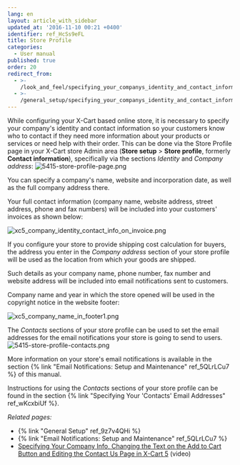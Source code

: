 ```yaml
---
lang: en
layout: article_with_sidebar
updated_at: '2016-11-10 00:21 +0400'
identifier: ref_HcSs9eFL
title: Store Profile
categories:
  - User manual
published: true
order: 20
redirect_from:
  - >-
    /look_and_feel/specifying_your_companys_identity_and_contact_information.html
  - >-
    /general_setup/specifying_your_companys_identity_and_contact_information.html
---
```

While configuring your X-Cart based online store, it is necessary to specify your company's identity and contact information so your customers know who to contact if they need more information about your products or services or need help with their order. This can be done via the Store Profile page in your X-Cart store Admin area (**Store setup** > **Store profile**, formerly **Contact information**), specifically via the sections _Identity_ and _Company address_:
![5415-store-profile-page.png]({{site.baseurl}}/attachments/ref_HcSs9eFL/5415-store-profile-page.png)

You can specify a company's name, website and incorporation date, as well as the full company address there. 

Your full contact information (company name, website address, street address, phone and fax numbers) will be included into your customers' invoices as shown below:  

![xc5_company_identity_contact_info_on_invoice.png]({{site.baseurl}}/attachments/ref_HcSs9eFL/xc5_company_identity_contact_info_on_invoice.png)

If you configure your store to provide shipping cost calculation for buyers, the address you enter in the _Company address_ section of your store profile will be used as the location from which your goods are shipped.

Such details as your company name, phone number, fax number and website address will be included into email notifications sent to customers.

Company name and year in which the store opened will be used in the copyright notice in the website footer:

![xc5_company_name_in_footer1.png]({{site.baseurl}}/attachments/ref_HcSs9eFL/xc5_company_name_in_footer1.png)

The _Contacts_ sections of your store profile can be used to set the email addresses for the email notifications your store is going to send to users. 
![5415-store-profile-contacts.png]({{site.baseurl}}/attachments/ref_HcSs9eFL/5415-store-profile-contacts.png)

More information on your store's email notifications is available in the section {% link "Email Notifications: Setup and Maintenance" ref_5QLrLCu7 %} of this manual. 

Instructions for using the _Contacts_ sections of your store profile can be found in the section {% link "Specifying Your 'Contacts' Email Addresses" ref_wKcxbiUf %}.

_Related pages:_
   
   * {% link "General Setup" ref_9z7v4QHi %}
   * {% link "Email Notifications: Setup and Maintenance" ref_5QLrLCu7 %}
   * [Specifying Your Company Info, Changing the Text on the Add to Cart Button and Editing the Contact Us Page in X-Cart 5](http://devs.x-cart.com/en/webinars_and_video_tutorials/specifying_your_company_info__changing_the_text_on_the_add_to_cart_button_and_editing_the_contact_us_page_in_x-cart_5.html) (video)

